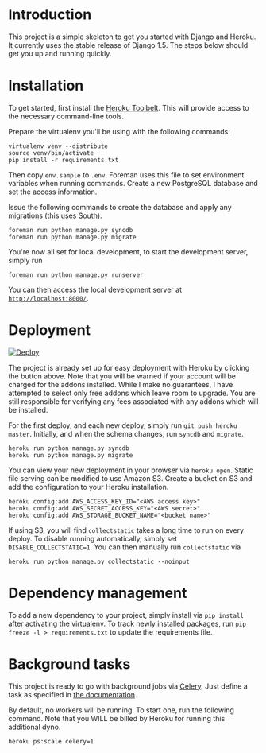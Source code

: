 Introduction
==

This project is a simple skeleton to get you started with Django and Heroku.
It currently uses the stable release of Django 1.5.
The steps below should get you up and running quickly.

Installation
==

To get started, first install the [Heroku Toolbelt](https://toolbelt.heroku.com/).
This will provide access to the necessary command-line tools.

Prepare the virtualenv you'll be using with the following commands:

    virtualenv venv --distribute
    source venv/bin/activate
    pip install -r requirements.txt

Then copy `env.sample` to `.env`.
Foreman uses this file to set environment variables when running commands.
Create a new PostgreSQL database and set the access information.

Issue the following commands to create the database and apply any migrations (this uses [South](http://south.aeracode.org/)).

    foreman run python manage.py syncdb
    foreman run python manage.py migrate

You're now all set for local development, to start the development server, simply run

    foreman run python manage.py runserver

You can then access the local development server at [`http://localhost:8000/`](http://localhost:8000/).


Deployment
==

[![Deploy](https://www.herokucdn.com/deploy/button.svg)](https://heroku.com/deploy)

The project is already set up for easy deployment with Heroku by clicking the button above.
Note that you will be warned if your account will be charged for the addons installed.
While I make no guarantees, I have attempted to select only free addons which leave room to upgrade.
You are still responsible for verifying any fees associated with any addons which will be installed.

For the first deploy, and each new deploy, simply run `git push heroku master`.
Initially, and when the schema changes, run `syncdb` and `migrate`.

    heroku run python manage.py syncdb
    heroku run python manage.py migrate

You can view your new deployment in your browser via `heroku open`.
Static file serving can be modified to use Amazon S3.
Create a bucket on S3 and add the configuration to your Heroku installation.

    heroku config:add AWS_ACCESS_KEY_ID="<AWS access key>"
    heroku config:add AWS_SECRET_ACCESS_KEY="<AWS secret>"
    heroku config:add AWS_STORAGE_BUCKET_NAME="<bucket name>"

If using S3, you will find `collectstatic` takes a long time to run on every deploy.
To disable running automatically, simply set `DISABLE_COLLECTSTATIC=1`.
You can then manually run `collectstatic` via

    heroku run python manage.py collectstatic --noinput


Dependency management
==

To add a new dependency to your project, simply install via `pip install` after activating the virtualenv.
To track newly installed packages, run `pip freeze -l > requirements.txt` to update the requirements file.

Background tasks
==
This project is ready to go with background jobs via [Celery](http://www.celeryproject.org/).
Just define a task as specified in [the documentation](http://docs.celeryproject.org/en/latest/django/first-steps-with-django.html#defining-and-calling-tasks).

By default, no workers will be running. To start one, run the following command.
Note that you WILL be billed by Heroku for running this additional dyno.

    heroku ps:scale celery=1
